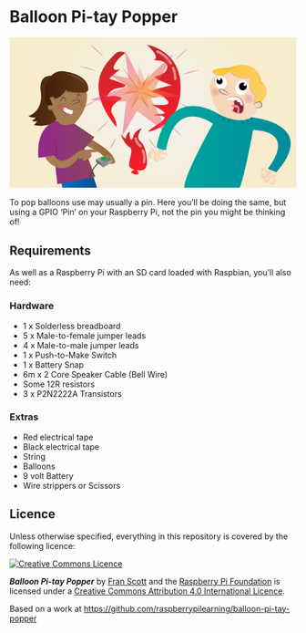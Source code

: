 # Balloon Pi-tay Popper

![](cover.png)

To pop balloons use may usually a pin. Here you’ll be doing the same, but using a GPIO ‘Pin’ on your Raspberry Pi, not the pin you might be thinking of!

## Requirements

As well as a Raspberry Pi with an SD card loaded with Raspbian, you'll also need:

### Hardware

- 1 x Solderless breadboard
- 5 x Male-to-female jumper leads
- 4 x Male-to-male jumper leads
- 1 x Push-to-Make Switch
- 1 x Battery Snap
- 6m x 2 Core Speaker Cable (Bell Wire)
- Some 12R resistors
- 3 x P2N2222A Transistors

### Extras

- Red electrical tape
- Black electrical tape
- String
- Balloons
- 9 volt Battery
- Wire strippers or Scissors

## Licence

Unless otherwise specified, everything in this repository is covered by the following licence:

[![Creative Commons Licence](http://i.creativecommons.org/l/by-sa/4.0/88x31.png)](http://creativecommons.org/licenses/by-sa/4.0/)

***Balloon Pi-tay Popper*** by [Fran Scott](https://github.com/franscott) and the [Raspberry Pi Foundation](http://www.raspberrypi.org) is licensed under a [Creative Commons Attribution 4.0 International Licence](http://creativecommons.org/licenses/by-sa/4.0/).

Based on a work at https://github.com/raspberrypilearning/balloon-pi-tay-popper
